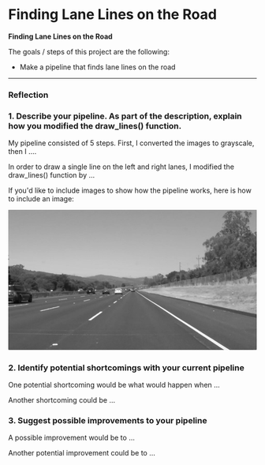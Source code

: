 # **Finding Lane Lines on the Road** 


**Finding Lane Lines on the Road**

The goals / steps of this project are the following:
* Make a pipeline that finds lane lines on the road

[//]: # (Image References)

[image_gray]: ./writeup_images/solidWhiteRight_gray.jpg "Grayscale"
[image_blur]: ./writeup_images/solidWhiteRight_blur.jpg "Blur"
[image_canny]: ./writeup_images/solidWhiteRight_canny.jpg "Canny"
[image_detected]: ./writeup_images/solidWhiteRight_detected.jpg "detected"

---

### Reflection

### 1. Describe your pipeline. As part of the description, explain how you modified the draw_lines() function.

My pipeline consisted of 5 steps. First, I converted the images to grayscale, then I .... 

In order to draw a single line on the left and right lanes, I modified the draw_lines() function by ...

If you'd like to include images to show how the pipeline works, here is how to include an image: 

![image in gray scale][image_gray]


### 2. Identify potential shortcomings with your current pipeline


One potential shortcoming would be what would happen when ... 

Another shortcoming could be ...


### 3. Suggest possible improvements to your pipeline

A possible improvement would be to ...

Another potential improvement could be to ...
